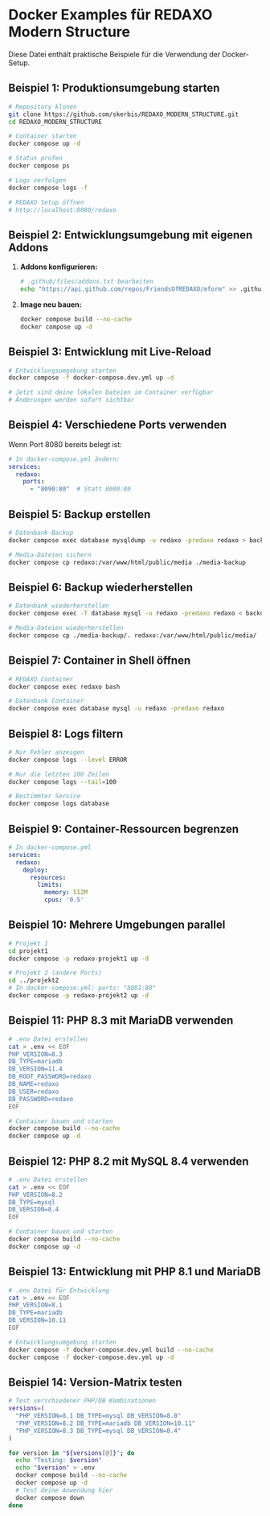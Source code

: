 # Docker Examples für REDAXO Modern Structure

Diese Datei enthält praktische Beispiele für die Verwendung der Docker-Setup.

## Beispiel 1: Produktionsumgebung starten

```bash
# Repository klonen
git clone https://github.com/skerbis/REDAXO_MODERN_STRUCTURE.git
cd REDAXO_MODERN_STRUCTURE

# Container starten
docker compose up -d

# Status prüfen
docker compose ps

# Logs verfolgen
docker compose logs -f

# REDAXO Setup öffnen
# http://localhost:8080/redaxo
```

## Beispiel 2: Entwicklungsumgebung mit eigenen Addons

1. **Addons konfigurieren:**
   ```bash
   # .github/files/addons.txt bearbeiten
   echo "https://api.github.com/repos/FriendsOfREDAXO/mform" >> .github/files/addons.txt
   ```

2. **Image neu bauen:**
   ```bash
   docker compose build --no-cache
   docker compose up -d
   ```

## Beispiel 3: Entwicklung mit Live-Reload

```bash
# Entwicklungsumgebung starten
docker compose -f docker-compose.dev.yml up -d

# Jetzt sind deine lokalen Dateien im Container verfügbar
# Änderungen werden sofort sichtbar
```

## Beispiel 4: Verschiedene Ports verwenden

Wenn Port 8080 bereits belegt ist:

```yaml
# In docker-compose.yml ändern:
services:
  redaxo:
    ports:
      - "8090:80"  # Statt 8080:80
```

## Beispiel 5: Backup erstellen

```bash
# Datenbank-Backup
docker compose exec database mysqldump -u redaxo -predaxo redaxo > backup.sql

# Media-Dateien sichern
docker compose cp redaxo:/var/www/html/public/media ./media-backup
```

## Beispiel 6: Backup wiederherstellen

```bash
# Datenbank wiederherstellen
docker compose exec -T database mysql -u redaxo -predaxo redaxo < backup.sql

# Media-Dateien wiederherstellen
docker compose cp ./media-backup/. redaxo:/var/www/html/public/media/
```

## Beispiel 7: Container in Shell öffnen

```bash
# REDAXO Container
docker compose exec redaxo bash

# Datenbank Container
docker compose exec database mysql -u redaxo -predaxo redaxo
```

## Beispiel 8: Logs filtern

```bash
# Nur Fehler anzeigen
docker compose logs --level ERROR

# Nur die letzten 100 Zeilen
docker compose logs --tail=100

# Bestimmter Service
docker compose logs database
```

## Beispiel 9: Container-Ressourcen begrenzen

```yaml
# In docker-compose.yml
services:
  redaxo:
    deploy:
      resources:
        limits:
          memory: 512M
          cpus: '0.5'
```

## Beispiel 10: Mehrere Umgebungen parallel

```bash
# Projekt 1
cd projekt1
docker compose -p redaxo-projekt1 up -d

# Projekt 2 (andere Ports)
cd ../projekt2
# In docker-compose.yml: ports: "8081:80"
docker compose -p redaxo-projekt2 up -d
```

## Beispiel 11: PHP 8.3 mit MariaDB verwenden

```bash
# .env Datei erstellen
cat > .env << EOF
PHP_VERSION=8.3
DB_TYPE=mariadb
DB_VERSION=11.4
DB_ROOT_PASSWORD=redaxo
DB_NAME=redaxo
DB_USER=redaxo
DB_PASSWORD=redaxo
EOF

# Container bauen und starten
docker compose build --no-cache
docker compose up -d
```

## Beispiel 12: PHP 8.2 mit MySQL 8.4 verwenden

```bash
# .env Datei erstellen
cat > .env << EOF
PHP_VERSION=8.2
DB_TYPE=mysql
DB_VERSION=8.4
EOF

# Container bauen und starten
docker compose build --no-cache
docker compose up -d
```

## Beispiel 13: Entwicklung mit PHP 8.1 und MariaDB

```bash
# .env Datei für Entwicklung
cat > .env << EOF
PHP_VERSION=8.1
DB_TYPE=mariadb
DB_VERSION=10.11
EOF

# Entwicklungsumgebung starten
docker compose -f docker-compose.dev.yml build --no-cache
docker compose -f docker-compose.dev.yml up -d
```

## Beispiel 14: Version-Matrix testen

```bash
# Test verschiedener PHP/DB Kombinationen
versions=(
  "PHP_VERSION=8.1 DB_TYPE=mysql DB_VERSION=8.0"
  "PHP_VERSION=8.2 DB_TYPE=mariadb DB_VERSION=10.11"
  "PHP_VERSION=8.3 DB_TYPE=mysql DB_VERSION=8.4"
)

for version in "${versions[@]}"; do
  echo "Testing: $version"
  echo "$version" > .env
  docker compose build --no-cache
  docker compose up -d
  # Test deine Anwendung hier
  docker compose down
done
```